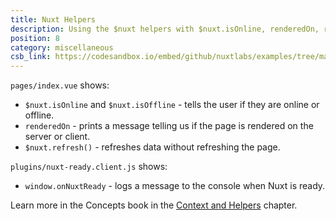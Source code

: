 ```yaml
---
title: Nuxt Helpers
description: Using the $nuxt helpers with $nuxt.isOnline, renderedOn, refresh(), onNuxtReady
position: 8
category: miscellaneous
csb_link: https://codesandbox.io/embed/github/nuxtlabs/examples/tree/master/miscellaneous/nuxt-helpers?fontsize=14&hidenavigation=1&theme=dark&view=editor
---
```


<example-intro></example-intro>

`pages/index.vue` shows:

- `$nuxt.isOnline` and `$nuxt.isOffline` - tells the user if they are online or offline.
- `renderedOn` - prints a message telling us if the page is rendered on the server or client.
- `$nuxt.refresh()` - refreshes data without refreshing the page.

`plugins/nuxt-ready.client.js` shows:

- `window.onNuxtReady` - logs a message to the console when Nuxt is ready.

<base-alert type="next">

Learn more in the Concepts book in the [Context and Helpers](/docs/2.x/concepts/context-helpers#helpers) chapter.

</base-alert>

<code-sandbox :src="csb_link"></code-sandbox>
